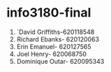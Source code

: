 # info3180-final

1.	`David Griffiths-620118548
2.	Richard Ebanks- 620120063
3.	Erin Emanuel- 620127565
4.	Joel Henry- 620068750
5.	Dominique Outar- 620095343


